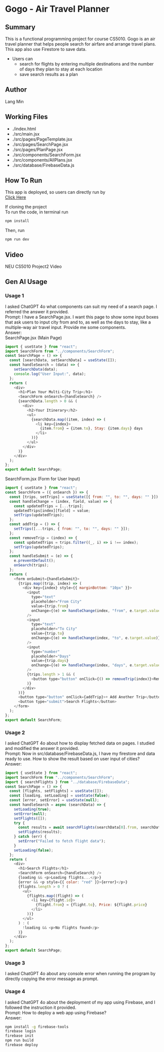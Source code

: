 # Gogo - Air Travel Planner

## Summary
This is a functional programming project for course CS5010. Gogo is an air travel planner that helps people search for airfare and arrange travel plans. This app also use Firestore to save data.

- Users can
  - search for flights by entering multiple destinations and the number of days they plan to stay at each location 
  - save search results as a plan

## Author
Lang Min

## Working Files
- ./index.html
- ./src/main.jsx
- ./src/pages/PageTemplate.jsx
- ./src/pages/SearchPage.jsx
- ./src/pages/PlanPage.jsx
- ./src/components/SearchForm.jsx
- ./src/components/AllPlans.jsx
- ./src/database/FirebaseData.js

## How To Run
This app is deployed, so users can directly run by <br>
[Click Here](https://neu-cs5010-project2-min.web.app)

If cloning the project <br>
To run the code, in terminal run
```bash
npm install
```
Then, run
```bash
npm run dev
```

## Video
NEU CS5010 Project2 Video <br>
<!-- [Watch on YouTube]() -->

## Gen AI Usage
### Usage 1
I asked ChatGPT 4o what components can suit my need of a search page. I referred the answer it provided. <br>
Prompt: I have a SearchPage.jsx. I want this page to show some input boxes that ask users to input city from and to, as well as the days to stay, like a multiple-way air travel input. Provide me some components. <br>
Answer: <br>
SearchPage.jsx (Main Page)
```javascript
import { useState } from "react";
import SearchForm from "../components/SearchForm";
const SearchPage = () => {
  const [searchData, setSearchData] = useState([]);
  const handleSearch = (data) => {
    setSearchData(data);
    console.log("User Input:", data);
  };
  return (
    <div>
      <h1>Plan Your Multi-City Trip</h1>
      <SearchForm onSearch={handleSearch} />
      {searchData.length > 0 && (
        <div>
          <h2>Your Itinerary</h2>
          <ul>
            {searchData.map((item, index) => (
              <li key={index}>
                {item.from} → {item.to}, Stay: {item.days} days
              </li>
            ))}
          </ul>
        </div>
      )}
    </div>
  );
};
export default SearchPage;
```
SearchForm.jsx (Form for User Input)
```javascript
import { useState } from "react";
const SearchForm = ({ onSearch }) => {
  const [trips, setTrips] = useState([{ from: "", to: "", days: "" }]);
  const handleChange = (index, field, value) => {
    const updatedTrips = [...trips];
    updatedTrips[index][field] = value;
    setTrips(updatedTrips);
  };
  const addTrip = () => {
    setTrips([...trips, { from: "", to: "", days: "" }]);
  };
  const removeTrip = (index) => {
    const updatedTrips = trips.filter((_, i) => i !== index);
    setTrips(updatedTrips);
  };
  const handleSubmit = (e) => {
    e.preventDefault();
    onSearch(trips);
  };
  return (
    <form onSubmit={handleSubmit}>
      {trips.map((trip, index) => (
        <div key={index} style={{ marginBottom: "10px" }}>
          <input
            type="text"
            placeholder="From City"
            value={trip.from}
            onChange={(e) => handleChange(index, "from", e.target.value)}
          />
          <input
            type="text"
            placeholder="To City"
            value={trip.to}
            onChange={(e) => handleChange(index, "to", e.target.value)}
          />
          <input
            type="number"
            placeholder="Days"
            value={trip.days}
            onChange={(e) => handleChange(index, "days", e.target.value)}
          />
          {trips.length > 1 && (
            <button type="button" onClick={() => removeTrip(index)}>Remove</button>
          )}
        </div>
      ))}
      <button type="button" onClick={addTrip}>+ Add Another Trip</button>
      <button type="submit">Search Flights</button>
    </form>
  );
};
export default SearchForm;
```

### Usage 2
I asked ChatGPT 4o about how to display fetched data on pages. I studied and modified the answer it provided. <br>
Prompt: Now in src/database/FirebaseData.js, I have my firestore and data ready to use. How to show the result based on user input of cities? <br>
Answer: <br>
```javascript
import { useState } from "react";
import SearchForm from "../components/SearchForm";
import { searchFlights } from "../database/FirebaseData";
const SearchPage = () => {
  const [flights, setFlights] = useState([]);
  const [loading, setLoading] = useState(false);
  const [error, setError] = useState(null);
  const handleSearch = async (searchData) => {
    setLoading(true);
    setError(null);
    setFlights([]);
    try {
      const results = await searchFlights(searchData[0].from, searchData[0].to);
      setFlights(results);
    } catch (err) {
      setError("Failed to fetch flight data");
    }
    setLoading(false);
  };
  return (
    <div>
      <h1>Search Flights</h1>
      <SearchForm onSearch={handleSearch} />
      {loading && <p>Loading flights...</p>}
      {error && <p style={{ color: "red" }}>{error}</p>}
      {flights.length > 0 ? (
        <ul>
          {flights.map((flight) => (
            <li key={flight.id}>
              {flight.from} → {flight.to}, Price: ${flight.price}
            </li>
          ))}
        </ul>
      ) : (
        !loading && <p>No flights found</p>
      )}
    </div>
  );
};
export default SearchPage;
```

### Usage 3
I asked ChatGPT 4o about any console error when running the program by directly copying the error message as prompt.

### Usage 4
I asked ChatGPT 4o about the deployment of my app using Firebase, and I followed the instruction it provided. <br>
Prompt: How to deploy a web app using Firebase? <br>
Answer: <br>
```bash
npm install -g firebase-tools
firebase login
firebase init
npm run build
firebase deploy
```